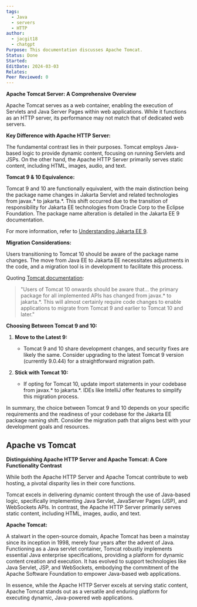 ```yaml
---
tags:
  - Java
  - servers
  - HTTP
author:
  - jacgit18
  - chatgpt
Purpose: This documentation discusses Apache Tomcat.
Status: Done
Started: 
EditDate: 2024-03-03
Relates: 
Peer Reviewed: 0
---
```

**Apache Tomcat Server: A Comprehensive Overview**

Apache Tomcat serves as a web container, enabling the execution of Servlets and Java Server Pages within web applications. While it functions as an HTTP server, its performance may not match that of dedicated web servers.

**Key Difference with Apache HTTP Server:**

The fundamental contrast lies in their purposes. Tomcat employs Java-based logic to provide dynamic content, focusing on running Servlets and JSPs. On the other hand, the Apache HTTP Server primarily serves static content, including HTML, images, audio, and text.

**Tomcat 9 & 10 Equivalence:**

Tomcat 9 and 10 are functionally equivalent, with the main distinction being the package name changes in Jakarta Servlet and related technologies from javax.* to jakarta.*. This shift occurred due to the transition of responsibility for Jakarta EE technologies from Oracle Corp to the Eclipse Foundation. The package name alteration is detailed in the Jakarta EE 9 documentation.

For more information, refer to [Understanding Jakarta EE 9](https://www.eclipse.org/community/eclipse_newsletter/2020/november/1.php).

**Migration Considerations:**

Users transitioning to Tomcat 10 should be aware of the package name changes. The move from Java EE to Jakarta EE necessitates adjustments in the code, and a migration tool is in development to facilitate this process.

Quoting [Tomcat documentation](https://tomcat.apache.org/download-10.cgi):

> "Users of Tomcat 10 onwards should be aware that... the primary package for all implemented APIs has changed from javax.* to jakarta.*. This will almost certainly require code changes to enable applications to migrate from Tomcat 9 and earlier to Tomcat 10 and later."

**Choosing Between Tomcat 9 and 10:**

1. **Move to the Latest 9:**
   - Tomcat 9 and 10 share development changes, and security fixes are likely the same. Consider upgrading to the latest Tomcat 9 version (currently 9.0.44) for a straightforward migration path.

2. **Stick with Tomcat 10:**
   - If opting for Tomcat 10, update import statements in your codebase from javax.* to jakarta.*. IDEs like IntelliJ offer features to simplify this migration process.

In summary, the choice between Tomcat 9 and 10 depends on your specific requirements and the readiness of your codebase for the Jakarta EE package naming shift. Consider the migration path that aligns best with your development goals and resources.

## Apache vs Tomcat

**Distinguishing Apache HTTP Server and Apache Tomcat: A Core Functionality Contrast**

While both the Apache HTTP Server and Apache Tomcat contribute to web hosting, a pivotal disparity lies in their core functions. 

Tomcat excels in delivering dynamic content through the use of Java-based logic, specifically implementing Java Servlet, JavaServer Pages (JSP), and WebSockets APIs. In contrast, the Apache HTTP Server primarily serves static content, including HTML, images, audio, and text.

**Apache Tomcat:**

A stalwart in the open-source domain, Apache Tomcat has been a mainstay since its inception in 1998, merely four years after the advent of Java. Functioning as a Java servlet container, Tomcat robustly implements essential Java enterprise specifications, providing a platform for dynamic content creation and execution. It has evolved to support technologies like Java Servlet, JSP, and WebSockets, embodying the commitment of the Apache Software Foundation to empower Java-based web applications.

In essence, while the Apache HTTP Server excels at serving static content, Apache Tomcat stands out as a versatile and enduring platform for executing dynamic, Java-powered web applications.